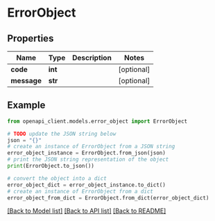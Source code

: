 # ErrorObject


## Properties

Name | Type | Description | Notes
------------ | ------------- | ------------- | -------------
**code** | **int** |  | [optional] 
**message** | **str** |  | [optional] 

## Example

```python
from openapi_client.models.error_object import ErrorObject

# TODO update the JSON string below
json = "{}"
# create an instance of ErrorObject from a JSON string
error_object_instance = ErrorObject.from_json(json)
# print the JSON string representation of the object
print(ErrorObject.to_json())

# convert the object into a dict
error_object_dict = error_object_instance.to_dict()
# create an instance of ErrorObject from a dict
error_object_from_dict = ErrorObject.from_dict(error_object_dict)
```
[[Back to Model list]](../README.md#documentation-for-models) [[Back to API list]](../README.md#documentation-for-api-endpoints) [[Back to README]](../README.md)


